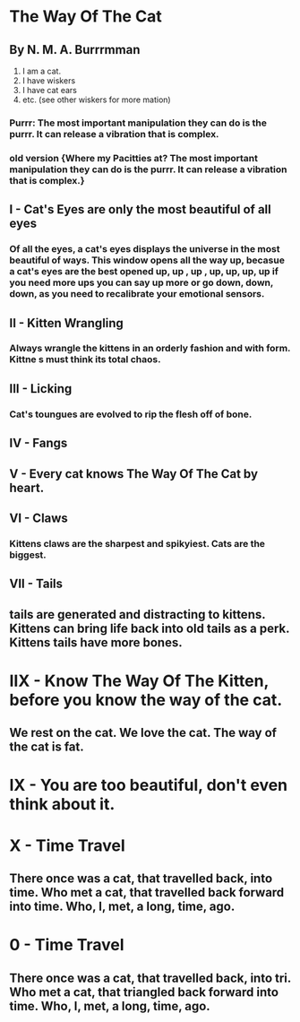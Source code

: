 # The Way Of The Cat

## By N. M. A. Burrrmman

1. I am a cat.
2. I have wiskers
3. I have cat ears
4. etc. (see other wiskers for more mation)

### Purrr: The most important manipulation they can do is the purrr. It can release a vibration that is complex.
### old version {Where my Pacitties at? The most important manipulation they can do is the purrr. It can release a vibration that is complex.}

## I - Cat's Eyes are only the most beautiful of all eyes
### Of all the eyes, a cat's eyes displays the universe in the most beautiful of ways. This window opens all the way up, becasue a cat's eyes are the best opened up, up , up , up, up, up, up if you need more ups you can say up more or go down, down, down, as you need to recalibrate your emotional sensors.

## II - Kitten Wrangling
### Always wrangle the kittens in an orderly fashion and with form. Kittne s must think its total chaos.

## III - Licking
### Cat's toungues are evolved to rip the flesh off of bone.

## IV - Fangs
###

## V -  Every cat knows The Way Of The Cat by heart.

## VI - Claws
### Kittens claws are the sharpest and spikyiest. Cats are the biggest.

## VII - Tails
## tails are generated and distracting to kittens. Kittens can bring life back into old tails as a perk. Kittens tails have more bones.

# IIX - Know The Way Of The Kitten, before you know the way of the cat.
## We rest on the cat. We love the cat. The way of the cat is fat.

# IX - You are too beautiful, don't even think about it.

# X - Time Travel
## There once was a cat, that travelled back, into time. Who met a cat, that travelled back forward into time. Who, I, met, a long, time, ago.

# 0 - Time Travel
## There once was a cat, that travelled back, into tri. Who met a cat, that triangled back forward into time. Who, I, met, a long, time, ago.
